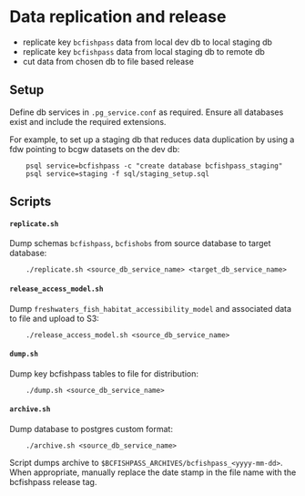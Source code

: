 # Data replication and release

- replicate key `bcfishpass` data from local dev db to local staging db
- replicate key `bcfishpass` data from local staging db to remote db
- cut data from chosen db to file based release


## Setup

Define db services in `.pg_service.conf` as required.
Ensure all databases exist and include the required extensions.

For example, to set up a staging db that reduces data duplication by using a fdw pointing to bcgw datasets on the dev db:

        psql service=bcfishpass -c "create database bcfishpass_staging"
        psql service=staging -f sql/staging_setup.sql


## Scripts

#### `replicate.sh`

Dump schemas `bcfishpass`, `bcfishobs` from source database to target database:

        ./replicate.sh <source_db_service_name> <target_db_service_name>


#### `release_access_model.sh`

Dump `freshwaters_fish_habitat_accessibility_model` and associated data to file and upload to S3:
        
        ./release_access_model.sh <source_db_service_name>


#### `dump.sh`

Dump key bcfishpass tables to file for distribution:

        ./dump.sh <source_db_service_name>


#### `archive.sh`

Dump database to postgres custom format:

        ./archive.sh <source_db_service_name>

Script dumps archive to `$BCFISHPASS_ARCHIVES/bcfishpass_<yyyy-mm-dd>`.
When appropriate, manually replace the date stamp in the file name with the bcfishpass release tag.